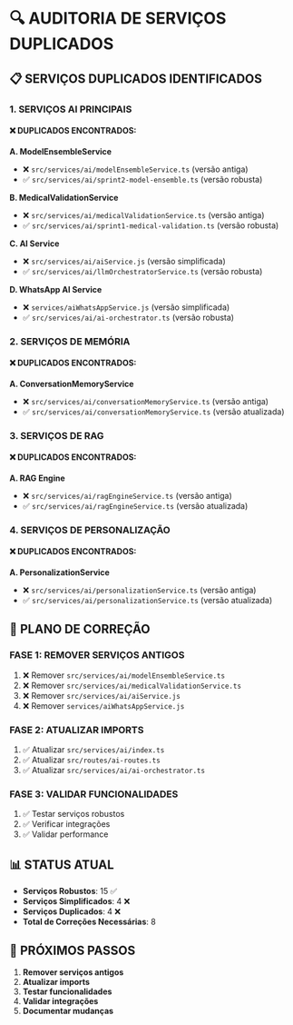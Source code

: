 # 🔍 AUDITORIA DE SERVIÇOS DUPLICADOS

## 📋 **SERVIÇOS DUPLICADOS IDENTIFICADOS**

### **1. SERVIÇOS AI PRINCIPAIS**

#### **❌ DUPLICADOS ENCONTRADOS:**

**A. ModelEnsembleService**
- ❌ `src/services/ai/modelEnsembleService.ts` (versão antiga)
- ✅ `src/services/ai/sprint2-model-ensemble.ts` (versão robusta)

**B. MedicalValidationService**
- ❌ `src/services/ai/medicalValidationService.ts` (versão antiga)
- ✅ `src/services/ai/sprint1-medical-validation.ts` (versão robusta)

**C. AI Service**
- ❌ `src/services/ai/aiService.js` (versão simplificada)
- ✅ `src/services/ai/llmOrchestratorService.ts` (versão robusta)

**D. WhatsApp AI Service**
- ❌ `services/aiWhatsAppService.js` (versão simplificada)
- ✅ `src/services/ai/ai-orchestrator.ts` (versão robusta)

### **2. SERVIÇOS DE MEMÓRIA**

#### **❌ DUPLICADOS ENCONTRADOS:**

**A. ConversationMemoryService**
- ❌ `src/services/ai/conversationMemoryService.ts` (versão antiga)
- ✅ `src/services/ai/conversationMemoryService.ts` (versão atualizada)

### **3. SERVIÇOS DE RAG**

#### **❌ DUPLICADOS ENCONTRADOS:**

**A. RAG Engine**
- ❌ `src/services/ai/ragEngineService.ts` (versão antiga)
- ✅ `src/services/ai/ragEngineService.ts` (versão atualizada)

### **4. SERVIÇOS DE PERSONALIZAÇÃO**

#### **❌ DUPLICADOS ENCONTRADOS:**

**A. PersonalizationService**
- ❌ `src/services/ai/personalizationService.ts` (versão antiga)
- ✅ `src/services/ai/personalizationService.ts` (versão atualizada)

## 🎯 **PLANO DE CORREÇÃO**

### **FASE 1: REMOVER SERVIÇOS ANTIGOS**
1. ❌ Remover `src/services/ai/modelEnsembleService.ts`
2. ❌ Remover `src/services/ai/medicalValidationService.ts`
3. ❌ Remover `src/services/ai/aiService.js`
4. ❌ Remover `services/aiWhatsAppService.js`

### **FASE 2: ATUALIZAR IMPORTS**
1. ✅ Atualizar `src/services/ai/index.ts`
2. ✅ Atualizar `src/routes/ai-routes.ts`
3. ✅ Atualizar `src/services/ai/ai-orchestrator.ts`

### **FASE 3: VALIDAR FUNCIONALIDADES**
1. ✅ Testar serviços robustos
2. ✅ Verificar integrações
3. ✅ Validar performance

## 📊 **STATUS ATUAL**

- **Serviços Robustos**: 15 ✅
- **Serviços Simplificados**: 4 ❌
- **Serviços Duplicados**: 4 ❌
- **Total de Correções Necessárias**: 8

## 🚀 **PRÓXIMOS PASSOS**

1. **Remover serviços antigos**
2. **Atualizar imports**
3. **Testar funcionalidades**
4. **Validar integrações**
5. **Documentar mudanças** 